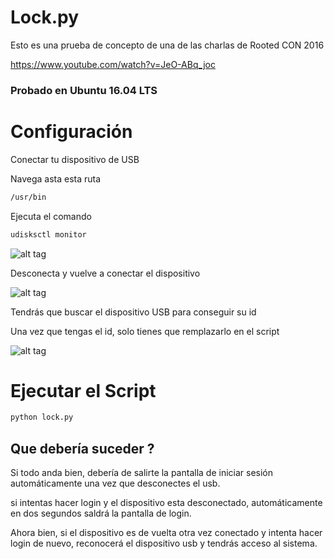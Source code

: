 # Lock.py

Esto es una prueba de concepto de una de las charlas de Rooted CON 2016

https://www.youtube.com/watch?v=JeO-ABq_joc


### Probado en Ubuntu 16.04 LTS


# Configuración

Conectar tu dispositivo de USB

Navega asta esta ruta

```bash
/usr/bin
  ```
  
Ejecuta el comando 

```bash
udisksctl monitor
 ```
 ![alt tag](#)
 
Desconecta y vuelve a conectar el dispositivo 

![alt tag](#)

Tendrás que buscar el dispositivo USB para conseguir su id

Una vez que tengas el id, solo tienes que remplazarlo en el script

![alt tag](#)

# Ejecutar el Script

```bash
python lock.py
  ```

## Que debería suceder ?

Si todo anda bien, debería de salirte la pantalla de iniciar sesión automáticamente una vez que desconectes el usb.

si intentas hacer login y el dispositivo esta desconectado, automáticamente 
en dos segundos saldrá la pantalla de login.

Ahora bien, si el dispositivo es de vuelta otra vez conectado y intenta hacer login de nuevo, reconocerá el dispositivo usb y tendrás acceso al sistema.